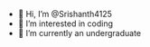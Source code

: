 - 👋 Hi, I’m @Srishanth4125
- 👀 I’m interested in coding
- 🌱 I’m currently an undergraduate


<!---
Srishanth4125/Srishanth4125 is a ✨ special ✨ repository because its `README.md` (this file) appears on your GitHub profile.
You can click the Preview link to take a look at your changes.
--->
